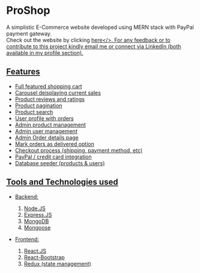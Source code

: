 # ProShop

A simplistic E-Commerce website developed using MERN stack with PayPal payment gateway. 
<br>
Check out the website by clicking <a href='https://proshop-webapp-0.herokuapp.com/'>here</>. For any feedback or to contribute to this project kindly email me or connect via LinkedIn (both available in my profile section).
  
## Features
- Full featured shopping cart
- Carousel deisplaying current sales
- Product reviews and ratings
- Product pagination
- Product search 
- User profile with orders
- Admin product management
- Admin user management
- Admin Order details page
- Mark orders as delivered option
- Checkout process (shipping, payment method, etc)
- PayPal / credit card integration
- Database seeder (products & users)

## Tools and Technologies used
- Backend:

  1. Node.JS
  1. Express.JS
  1. MongoDB
  1. Mongoose

- Frontend:

  1. React.JS
  2. React-Bootstrap
  3. Redux (state management)
